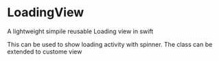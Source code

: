 # LoadingView
A lightweight simpile reusable Loading view in swift

This can be used to show loading activity with spinner.
The class can be extended to custome view
